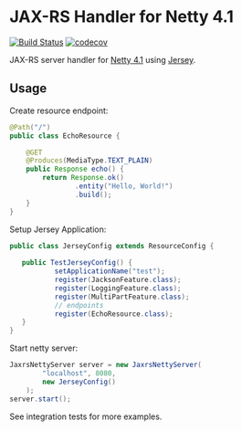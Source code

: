 # JAX-RS Handler for Netty 4.1 

[![Build Status](https://travis-ci.org/kpavlov/netty-jaxrs.png?branch=master)](https://travis-ci.org/kpavlov/netty-jaxrs)
[![codecov](https://codecov.io/gh/kpavlov/netty-jaxrs/branch/master/graph/badge.svg)](https://codecov.io/gh/kpavlov/netty-jaxrs)

JAX-RS server handler for [Netty 4.1][netty] using [Jersey][jersey].
 
## Usage
 
Create resource endpoint:

```java
@Path("/")
public class EchoResource {

    @GET
    @Produces(MediaType.TEXT_PLAIN)
    public Response echo() {
        return Response.ok()
                .entity("Hello, World!")
                .build();
    }
}
```

Setup Jersey Application:
```java
public class JerseyConfig extends ResourceConfig {
   
   public TestJerseyConfig() {
           setApplicationName("test");
           register(JacksonFeature.class);
           register(LoggingFeature.class);
           register(MultiPartFeature.class);
           // endpoints
           register(EchoResource.class);
   }
}
```

Start netty server:
```java
JaxrsNettyServer server = new JaxrsNettyServer(
        "localhost", 8080, 
        new JerseyConfig()
    );
server.start();
```

See integration tests for more examples.

[netty]: http://netty.io
[jersey]: https://jersey.java.net
